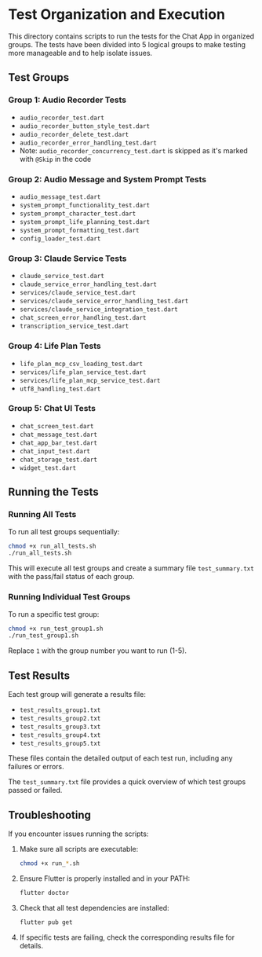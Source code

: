 # Test Organization and Execution

This directory contains scripts to run the tests for the Chat App in organized groups. The tests have been divided into 5 logical groups to make testing more manageable and to help isolate issues.

## Test Groups

### Group 1: Audio Recorder Tests
- `audio_recorder_test.dart`
- `audio_recorder_button_style_test.dart`
- `audio_recorder_delete_test.dart`
- `audio_recorder_error_handling_test.dart`
- Note: `audio_recorder_concurrency_test.dart` is skipped as it's marked with `@Skip` in the code

### Group 2: Audio Message and System Prompt Tests
- `audio_message_test.dart`
- `system_prompt_functionality_test.dart`
- `system_prompt_character_test.dart`
- `system_prompt_life_planning_test.dart`
- `system_prompt_formatting_test.dart`
- `config_loader_test.dart`

### Group 3: Claude Service Tests
- `claude_service_test.dart`
- `claude_service_error_handling_test.dart`
- `services/claude_service_test.dart`
- `services/claude_service_error_handling_test.dart`
- `services/claude_service_integration_test.dart`
- `chat_screen_error_handling_test.dart`
- `transcription_service_test.dart`

### Group 4: Life Plan Tests
- `life_plan_mcp_csv_loading_test.dart`
- `services/life_plan_service_test.dart`
- `services/life_plan_mcp_service_test.dart`
- `utf8_handling_test.dart`

### Group 5: Chat UI Tests
- `chat_screen_test.dart`
- `chat_message_test.dart`
- `chat_app_bar_test.dart`
- `chat_input_test.dart`
- `chat_storage_test.dart`
- `widget_test.dart`

## Running the Tests

### Running All Tests
To run all test groups sequentially:

```bash
chmod +x run_all_tests.sh
./run_all_tests.sh
```

This will execute all test groups and create a summary file `test_summary.txt` with the pass/fail status of each group.

### Running Individual Test Groups
To run a specific test group:

```bash
chmod +x run_test_group1.sh
./run_test_group1.sh
```

Replace `1` with the group number you want to run (1-5).

## Test Results
Each test group will generate a results file:
- `test_results_group1.txt`
- `test_results_group2.txt`
- `test_results_group3.txt`
- `test_results_group4.txt`
- `test_results_group5.txt`

These files contain the detailed output of each test run, including any failures or errors.

The `test_summary.txt` file provides a quick overview of which test groups passed or failed.

## Troubleshooting
If you encounter issues running the scripts:

1. Make sure all scripts are executable:
   ```bash
   chmod +x run_*.sh
   ```

2. Ensure Flutter is properly installed and in your PATH:
   ```bash
   flutter doctor
   ```

3. Check that all test dependencies are installed:
   ```bash
   flutter pub get
   ```

4. If specific tests are failing, check the corresponding results file for details. 